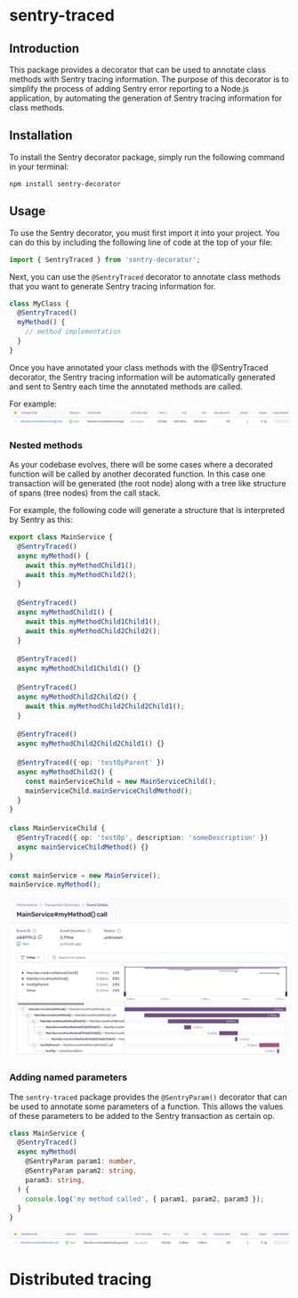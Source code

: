 # sentry-traced

## Introduction

This package provides a decorator that can be used to annotate class methods with Sentry tracing information. The purpose of this decorator is to simplify the process of adding Sentry error reporting to a Node.js application, by automating the generation of Sentry tracing information for class methods.

## Installation

To install the Sentry decorator package, simply run the following command in your terminal:

```
npm install sentry-decorator
```

## Usage

To use the Sentry decorator, you must first import it into your project. You can do this by including the following line of code at the top of your file:

```ts
import { SentryTraced } from 'sentry-decorator';
```

Next, you can use the `@SentryTraced` decorator to annotate class methods that you want to generate Sentry tracing information for.

```ts
class MyClass {
  @SentryTraced()
  myMethod() {
    // method implementation
  }
}
```

Once you have annotated your class methods with the @SentryTraced decorator, the Sentry tracing information will be automatically generated and sent to Sentry each time the annotated methods are called.

For example:
![Example1](./example/images/example1.png)

### Nested methods

As your codebase evolves, there will be some cases where a decorated function will be called by another decorated function. In this case one transaction will be generated (the root node) along with a tree like structure of spans (tree nodes) from the call stack.

For example, the following code will generate a structure that is interpreted by Sentry as this:

```ts
export class MainService {
  @SentryTraced()
  async myMethod() {
    await this.myMethodChild1();
    await this.myMethodChild2();
  }

  @SentryTraced()
  async myMethodChild1() {
    await this.myMethodChild1Child1();
    await this.myMethodChild2Child2();
  }

  @SentryTraced()
  async myMethodChild1Child1() {}

  @SentryTraced()
  async myMethodChild2Child2() {
    await this.myMethodChild2Child2Child1();
  }

  @SentryTraced()
  async myMethodChild2Child2Child1() {}

  @SentryTraced({ op: 'testOpParent' })
  async myMethodChild2() {
    const mainServiceChild = new MainServiceChild();
    mainServiceChild.mainServiceChildMethod();
  }
}

class MainServiceChild {
  @SentryTraced({ op: 'testOp', description: 'someDescription' })
  async mainServiceChildMethod() {}
}

const mainService = new MainService();
mainService.myMethod();
```

![Example2](./example/images/example2.png)

### Adding named parameters

The `sentry-traced` package provides the `@SentryParam()` decorator that can be used to annotate some parameters of a function.
This allows the values of these parameters to be added to the Sentry transaction as certain op.

```ts
class MainService {
  @SentryTraced()
  async myMethod(
    @SentryParam param1: number,
    @SentryParam param2: string,
    param3: string,
  ) {
    console.log('my method called', { param1, param2, param3 });
  }
}
```

![Example with params](./example/images/example3.png)

# Distributed tracing
